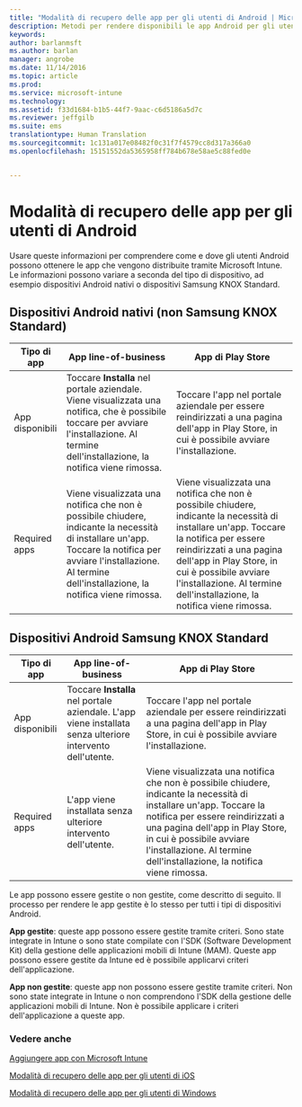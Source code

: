 ```yaml
---
title: "Modalità di recupero delle app per gli utenti di Android | Microsoft Intune"
description: Metodi per rendere disponibili le app Android per gli utenti finali
keywords: 
author: barlanmsft
ms.author: barlan
manager: angrobe
ms.date: 11/14/2016
ms.topic: article
ms.prod: 
ms.service: microsoft-intune
ms.technology: 
ms.assetid: f33d1684-b1b5-44f7-9aac-c6d5186a5d7c
ms.reviewer: jeffgilb
ms.suite: ems
translationtype: Human Translation
ms.sourcegitcommit: 1c131a017e08482f0c31f7f4579cc8d317a366a0
ms.openlocfilehash: 15151552da5365958ff784b678e58ae5c88fed0e


---
```



# <a name="how-your-android-users-get-their-apps"></a>Modalità di recupero delle app per gli utenti di Android
Usare queste informazioni per comprendere come e dove gli utenti Android possono ottenere le app che vengono distribuite tramite Microsoft Intune. Le informazioni possono variare a seconda del tipo di dispositivo, ad esempio dispositivi Android nativi o dispositivi Samsung KNOX Standard.

## <a name="native-non-samsung-knox-standard-android-devices"></a>Dispositivi Android nativi (non Samsung KNOX Standard)

| Tipo di app | App line-of-business | App di Play Store  |
| ------------- |-------------| -----|
| App disponibili      | Toccare **Installa** nel portale aziendale. Viene visualizzata una notifica, che è possibile toccare per avviare l'installazione. Al termine dell'installazione, la notifica viene rimossa. | Toccare l'app nel portale aziendale per essere reindirizzati a una pagina dell'app in Play Store, in cui è possibile avviare l'installazione.|
| Required apps      | Viene visualizzata una notifica che non è possibile chiudere, indicante la necessità di installare un'app. Toccare la notifica per avviare l'installazione. Al termine dell'installazione, la notifica viene rimossa.    | Viene visualizzata una notifica che non è possibile chiudere, indicante la necessità di installare un'app. Toccare la notifica per essere reindirizzati a una pagina dell'app in Play Store, in cui è possibile avviare l'installazione. Al termine dell'installazione, la notifica viene rimossa. |

## <a name="samsung-knox-standard-android-devices"></a>Dispositivi Android Samsung KNOX Standard

| Tipo di app | App line-of-business | App di Play Store  |
| ------------- |-------------| -----|
| App disponibili      | Toccare **Installa** nel portale aziendale. L'app viene installata senza ulteriore intervento dell'utente. | Toccare l'app nel portale aziendale per essere reindirizzati a una pagina dell'app in Play Store, in cui è possibile avviare l'installazione.|
| Required apps      | L'app viene installata senza ulteriore intervento dell'utente.    | Viene visualizzata una notifica che non è possibile chiudere, indicante la necessità di installare un'app. Toccare la notifica per essere reindirizzati a una pagina dell'app in Play Store, in cui è possibile avviare l'installazione. Al termine dell'installazione, la notifica viene rimossa. |

Le app possono essere gestite o non gestite, come descritto di seguito. Il processo per rendere le app gestite è lo stesso per tutti i tipi di dispositivi Android.

**App gestite**: queste app possono essere gestite tramite criteri. Sono state integrate in Intune o sono state compilate con l'SDK (Software Development Kit) della gestione delle applicazioni mobili di Intune (MAM). Queste app possono essere gestite da Intune ed è possibile applicarvi criteri dell'applicazione.

**App non gestite**: queste app non possono essere gestite tramite criteri. Non sono state integrate in Intune o non comprendono l'SDK della gestione delle applicazioni mobili di Intune. Non è possibile applicare i criteri dell'applicazione a queste app.

### <a name="see-also"></a>Vedere anche
[Aggiungere app con Microsoft Intune](/intune/deploy-use/add-apps)

[Modalità di recupero delle app per gli utenti di iOS](how-your-ios-users-get-their-apps.md)

[Modalità di recupero delle app per gli utenti di Windows](how-your-windows-users-get-their-apps.md)



<!--HONumber=Nov16_HO2-->



